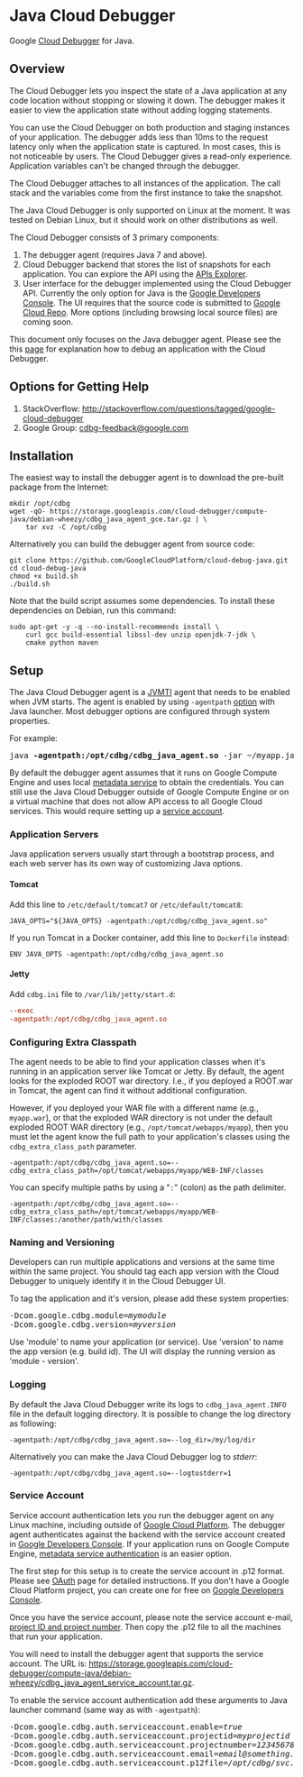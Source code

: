 # Java Cloud Debugger

Google [Cloud Debugger](https://cloud.google.com/tools/cloud-debugger/) for
Java.

## Overview

The Cloud Debugger lets you inspect the state of a Java application at any code
location without stopping or slowing it down. The debugger makes it easier to
view the application state without adding logging statements.

You can use the Cloud Debugger on both production and staging instances of your
application. The debugger adds less than 10ms to the request latency only when
the application state is captured. In most cases, this is not noticeable by
users. The Cloud Debugger gives a read-only experience. Application variables
can't be changed through the debugger.

The Cloud Debugger attaches to all instances of the application. The call stack
and the variables come from the first instance to take the snapshot.

The Java Cloud Debugger is only supported on Linux at the moment. It was tested
on Debian Linux, but it should work on other distributions as well.

The Cloud Debugger consists of 3 primary components:

1.  The debugger agent (requires Java 7 and above).
2.  Cloud Debugger backend that stores the list of snapshots for each
    application. You can explore the API using the
    [APIs Explorer](https://developers.google.com/apis-explorer/#p/clouddebugger/v2/).
3.  User interface for the debugger implemented using the Cloud Debugger API.
    Currently the only option for Java is the
    [Google Developers Console](https://console.developers.google.com). The
    UI requires that the source code is submitted to
    [Google Cloud Repo](https://cloud.google.com/tools/repo/cloud-repositories/).
    More options (including browsing local source files) are coming soon.

This document only focuses on the Java debugger agent. Please see the
this [page](https://cloud.google.com/tools/cloud-debugger/debugging) for
explanation how to debug an application with the Cloud Debugger.

## Options for Getting Help

1.  StackOverflow: http://stackoverflow.com/questions/tagged/google-cloud-debugger
2.  Google Group: cdbg-feedback@google.com

## Installation

The easiest way to install the debugger agent is to download the pre-built
package from the Internet:

```shell
mkdir /opt/cdbg
wget -qO- https://storage.googleapis.com/cloud-debugger/compute-java/debian-wheezy/cdbg_java_agent_gce.tar.gz | \
    tar xvz -C /opt/cdbg
```

Alternatively you can build the debugger agent from source code:

```shell
git clone https://github.com/GoogleCloudPlatform/cloud-debug-java.git
cd cloud-debug-java
chmod +x build.sh
./build.sh
```

Note that the build script assumes some dependencies. To install these
dependencies on Debian, run this command:

```
sudo apt-get -y -q --no-install-recommends install \
    curl gcc build-essential libssl-dev unzip openjdk-7-jdk \
    cmake python maven
```

## Setup

The Java Cloud Debugger agent is a
[JVMTI](http://docs.oracle.com/javase/7/docs/technotes/guides/jvmti/)
agent that needs to be enabled when JVM starts. The agent is enabled by
using `-agentpath`
[option](http://docs.oracle.com/javase/8/docs/platform/jvmti/jvmti.html#starting)
with Java launcher. Most debugger options are configured through system
properties.

For example:

<pre>
java <b>-agentpath:/opt/cdbg/cdbg_java_agent.so</b> -jar ~/myapp.jar
</pre>

By default the debugger agent assumes that it runs on Google Compute Engine and
uses local [metadata service](https://cloud.google.com/compute/docs/metadata) to
obtain the credentials. You can still use the Java Cloud Debugger outside of
Google Compute Engine or on a virtual machine that does not allow API access to
all Google Cloud services. This would require setting up a
[service account](#service-account).

### Application Servers

Java application servers usually start through a bootstrap process, and each web server
has its own way of customizing Java options.

#### Tomcat

Add this line to `/etc/default/tomcat7` or `/etc/default/tomcat8`:

```shell
JAVA_OPTS="${JAVA_OPTS} -agentpath:/opt/cdbg/cdbg_java_agent.so"
```

If you run Tomcat in a Docker container, add this line to `Dockerfile` instead:

```
ENV JAVA_OPTS -agentpath:/opt/cdbg/cdbg_java_agent.so
```

#### Jetty

Add `cdbg.ini` file to `/var/lib/jetty/start.d`:

```ini
--exec
-agentpath:/opt/cdbg/cdbg_java_agent.so
```

### Configuring Extra Classpath
The agent needs to be able to find your application classes when it's running in an application server
like Tomcat or Jetty. By default, the agent looks for the exploded ROOT war directory. I.e., if you
deployed a ROOT.war in Tomcat, the agent can find it without additional configuration.

However, if you deployed your WAR file with a different name (e.g., `myapp.war`), or that the exploded
WAR directory is not under the default exploded ROOT WAR directory (e.g., `/opt/tomcat/webapps/myapp`),
then you must let the agent know the full path to your application's classes using the `cdbg_extra_class_path`
parameter.

```
-agentpath:/opt/cdbg/cdbg_java_agent.so=--cdbg_extra_class_path=/opt/tomcat/webapps/myapp/WEB-INF/classes
```

You can specify multiple paths by using a "`:`" (colon) as the path delimiter.

```
-agentpath:/opt/cdbg/cdbg_java_agent.so=--cdbg_extra_class_path=/opt/tomcat/webapps/myapp/WEB-INF/classes:/another/path/with/classes
```

### Naming and Versioning

Developers can run multiple applications and versions at the same time within
the same project. You should tag each app version with the Cloud Debugger to
uniquely identify it in the Cloud Debugger UI.

To tag the application and it's version, please add these system properties:

<pre>
-Dcom.google.cdbg.module=<i>mymodule</i>
-Dcom.google.cdbg.version=<i>myversion</i>
</pre>

Use 'module' to name your application (or service).
Use 'version' to name the app version (e.g. build id).
The UI will display the running version as 'module - version'.

### Logging

By default the Java Cloud Debugger write its logs to `cdbg_java_agent.INFO` file
in the default logging directory. It is possible to change the log directory
as following:

```
-agentpath:/opt/cdbg/cdbg_java_agent.so=--log_dir=/my/log/dir
```

Alternatively you can make the Java Cloud Debugger log to *stderr*:

```
-agentpath:/opt/cdbg/cdbg_java_agent.so=--logtostderr=1
```

### Service Account

Service account authentication lets you run the debugger agent on any Linux
machine, including outside of [Google Cloud Platform](https://cloud.google.com).
The debugger agent authenticates against the backend with the service account
created in [Google Developers Console](https://console.developers.google.com).
If your application runs on Google Compute Engine,
[metadata service authentication](#setup) is an easier option.

The first step for this setup is to create the service account in .p12 format.
Please see
[OAuth](https://cloud.google.com/storage/docs/authentication?hl=en#generating-a-private-key)
page for detailed instructions. If you don't have a Google Cloud Platform
project, you can create one for free on
[Google Developers Console](https://console.developers.google.com).

Once you have the service account, please note the service account e-mail,
[project ID and project number](https://developers.google.com/console/help/new/#projectnumber).
Then copy the .p12 file to all the machines that run your application.

You will need to install the debugger agent that supports the service account.
The URL is: https://storage.googleapis.com/cloud-debugger/compute-java/debian-wheezy/cdbg_java_agent_service_account.tar.gz.


To enable the service account authentication add these arguments to Java
launcher command (same way as with `-agentpath`):

<pre>
-Dcom.google.cdbg.auth.serviceaccount.enable=<i>true</i>
-Dcom.google.cdbg.auth.serviceaccount.projectid=<i>myprojectid</i>
-Dcom.google.cdbg.auth.serviceaccount.projectnumber=<i>123456789</i>
-Dcom.google.cdbg.auth.serviceaccount.email=<i>email@something.com</i>
-Dcom.google.cdbg.auth.serviceaccount.p12file=<i>/opt/cdbg/svc.p12</i>
</pre>
